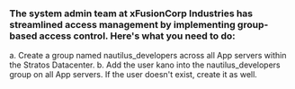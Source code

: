 ### The system admin team at xFusionCorp Industries has streamlined access management by implementing group-based access control. Here's what you need to do:

a. Create a group named nautilus_developers across all App servers within the Stratos Datacenter.
b. Add the user kano into the nautilus_developers group on all App servers. If the user doesn't exist, create it as well.
